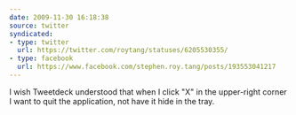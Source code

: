 ```yaml
---
date: 2009-11-30 16:18:38
source: twitter
syndicated:
- type: twitter
  url: https://twitter.com/roytang/statuses/6205530355/
- type: facebook
  url: https://www.facebook.com/stephen.roy.tang/posts/193553041217
---
```


I wish Tweetdeck understood that when I click "X" in the upper-right corner I want to quit the application, not have it hide in the tray.